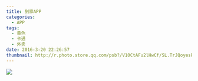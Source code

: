 ```yaml
---
title: 到家APP
categories:
  - APP
tags:
  - 黄色
  - 卡通
  - 外卖
date: 2016-3-20 22:26:57
thumbnail: http://r.photo.store.qq.com/psb?/V10CtAFu2lHwCf/SL.TrJQoyeskXH5yrkPdzzL38wppVMolxBhvwYQ.N0s!/r/dPIAAAAAAAAA
---
```

<image style="margin:auto" src="http://wx4.sinaimg.cn/large/005YECPzly1flmkznd3erj30zk9ewhdx.jpg" />